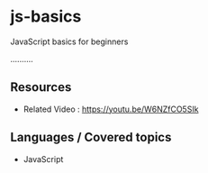 # js-basics

JavaScript basics for beginners


..........

## Resources
+ Related Video : https://youtu.be/W6NZfCO5SIk

## Languages / Covered topics
+ JavaScript
